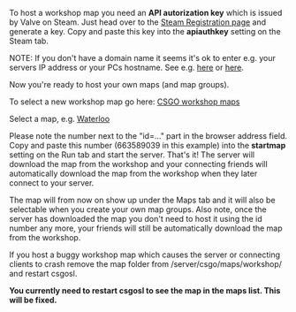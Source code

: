 To host a workshop map you need an **API autorization key** which is issued by Valve on Steam. Just head over to the [Steam Registration page](http://steamcommunity.com/dev/apikey) and generate a key. Copy and paste this key into the **apiauthkey** setting on the Steam tab. 

NOTE: If you don't have a domain name it seems it's ok to enter e.g. your servers IP address or your PCs hostname. See e.g. [here](http://steamcommunity.com/app/4000/discussions/1/558752450986071551/) or [here](https://github.com/Jessecar96/SteamBot/issues/158).

Now you're ready to host your own maps (and map groups).

To select a new workshop map go here: [CSGO workshop maps](http://steamcommunity.com/workshop/browse?appid=730)

Select a map, e.g. [Waterloo](http://steamcommunity.com/sharedfiles/filedetails/?id=663589039&searchtext=)

Please note the number next to the "id=..." part in the browser address field. Copy and paste this number (663589039 in this example) into the **startmap** setting on the Run tab and start the server. That's it! The server will download the map from the workshop and your connecting friends will automatically download the map from the workshop when they later connect to your server. 

The map will from now on show up under the Maps tab and it will also be selectable when you create your own map groups. Also note, once the server has downloaded the map you don't need to host it using the id number any more, your friends will still be automatically download the map from the workshop.

If you host a buggy workshop map which causes the server or connecting clients to crash remove the map folder from /server/csgo/maps/workshop/ and restart csgosl.

 **You currently need to restart csgosl to see the map in the maps list. This will be fixed.**
